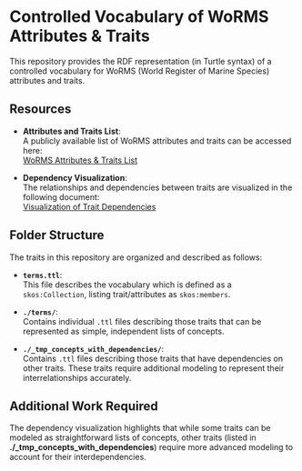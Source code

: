 # Controlled Vocabulary of WoRMS Attributes & Traits  

This repository provides the RDF representation (in Turtle syntax) of a controlled vocabulary for WoRMS (World Register of Marine Species) attributes and traits.  

## Resources  

- **Attributes and Traits List**:  
  A publicly available list of WoRMS attributes and traits can be accessed here:  
  [WoRMS Attributes & Traits List](https://marinespecies.org/traits/aphia.php?p=attrdefinitions)  

- **Dependency Visualization**:  
  The relationships and dependencies between traits are visualized in the following document:  
  [Visualization of Trait Dependencies](visualization_attributes_dependencies.pdf)  

## Folder Structure  

The traits in this repository are organized and described as follows:  

- **`terms.ttl`**:  
  This file describes the vocabulary which is defined as a `skos:Collection`, listing trait/attributes as `skos:members`.  

- **`./terms/`**:  
  Contains individual `.ttl` files describing those traits that can be represented as simple, independent lists of concepts.  

- **`./_tmp_concepts_with_dependencies/`**:  
  Contains `.ttl` files describing those traits that have dependencies on other traits. These traits require additional modeling to represent their interrelationships accurately.  


## Additional Work Required  

The dependency visualization highlights that while some traits can be modeled as straightforward lists of concepts, other traits (listed in **./_tmp_concepts_with_dependencies**) require more advanced modeling to account for their interdependencies. 
